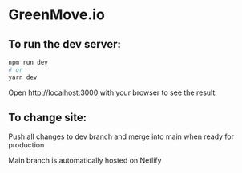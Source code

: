 # GreenMove.io

## To run the dev server:

```bash
npm run dev
# or
yarn dev
```

Open [http://localhost:3000](http://localhost:3000) with your browser to see the result.

## To change site:

Push all changes to dev branch and merge into main when ready for production

Main branch is automatically hosted on Netlify
